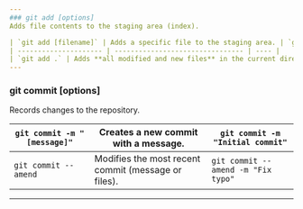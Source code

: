 ```yaml
---
### git add [options]
Adds file contents to the staging area (index).

| `git add [filename]` | Adds a specific file to the staging area. | `git add index.html` |
| --------------------- | -------------------------------- | ---- |
| `git add .` | Adds **all modified and new files** in the current directory. | `git add .` |
---
```

### git commit [options]
Records changes to the repository.

| `git commit -m "[message]"` | Creates a new commit with a message. | `git commit -m "Initial commit"` |
| ---------------------------- | -------------------------------- | ---- |
| `git commit --amend` | Modifies the most recent commit (message or files). | `git commit --amend -m "Fix typo"` |
---

